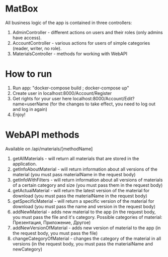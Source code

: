 # MatBox
All business logic of the app is contained in three controllers:
1. AdminController - different actions on users and their roles (only admins have access).
2. AccountController - various actions for users of simple categories (reader, writer, no role).
3. MaterialsController - methods for working with WebAPI

# How to run
1. Run app: "docker-compose build ; docker-compose up"
2. Create user in localhost:8000/Account/Register
3. Get rights for your user here localhost:8000/Account/Edit?name=userName (for the changes to take effect, you need to log out and log in again)
4. Enjoy!

# WebAPI methods
Available on /api/materials/[methodName]
1. getAllMaterials - will return all materials that are stored in the application.
2. getInfoAboutMaterial - will return information about all versions of the material (you must pass materialName in the request body)
3. getInfoWithFilters - will return information about all versions of materials of a certain category and size (you must pass them in the request body)
4. getActualMaterial - will return the latest version of the material for download (you must pass the materialName in the request body)
5. getSpecificMaterial - will return a specific version of the material for download (you must pass the name and version in the request body)
6. addNewMaterial - adds new material to the app (in the request body, you must pass the file and it's category. Possible categories of material: Презентация, Приложение, Другое)
7. addNewVersionOfMaterial - adds new version of material to the app (in the request body, you must pass the file)
8. changeCategoryOfMaterial - changes the category of the material in all versions (in the request body, you must pass the materialName and newCategory)